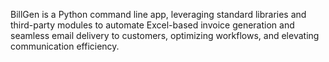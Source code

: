 BillGen is a Python command line app, leveraging standard libraries and third-party modules to automate Excel-based invoice generation and seamless email delivery to customers, optimizing workflows, and elevating communication efficiency.